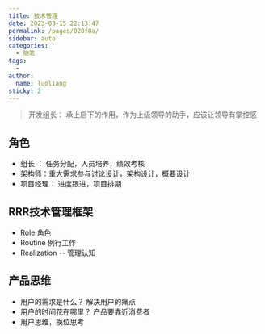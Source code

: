 ```yaml
---
title: 技术管理
date: 2023-03-15 22:13:47
permalink: /pages/020f8a/
sidebar: auto
categories:
  - 随笔
tags:
  - 
author: 
  name: luoliang
sticky: 2
---
```


> 开发组长： 承上启下的作用，作为上级领导的助手，应该让领导有掌控感

## 角色
- 组长 ： 任务分配，人员培养，绩效考核
- 架构师：重大需求参与讨论设计，架构设计，概要设计
- 项目经理： 进度跟进，项目排期


## RRR技术管理框架
- Role 角色 
- Routine 例行工作 
- Realization -- 管理认知 

## 产品思维
- 用户的需求是什么？ 解决用户的痛点
- 用户的时间花在哪里？ 产品要靠近消费者
- 用户思维，换位思考